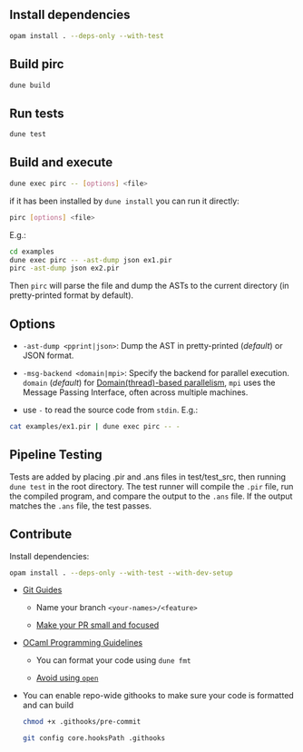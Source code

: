## Install dependencies

```sh
opam install . --deps-only --with-test
```

## Build pirc

```sh
dune build
```

## Run tests

```sh
dune test
```

## Build and execute

```sh
dune exec pirc -- [options] <file>
```

if it has been installed by `dune install` you can run it directly:

```sh
pirc [options] <file>
``` 

E.g.:

```sh
cd examples
dune exec pirc -- -ast-dump json ex1.pir
pirc -ast-dump json ex2.pir
```

Then `pirc` will parse the file and dump the ASTs to the current directory (in pretty-printed format by default).

## Options

- `-ast-dump <pprint|json>`: Dump the AST in pretty-printed (*default*) or JSON format.

- `-msg-backend <domain|mpi>`: Specify the backend for parallel execution. `domain` (*default*) for [Domain(thread)-based parallelism](https://ocaml.org/manual/parallelism.html), `mpi` uses the Message Passing Interface, often across multiple machines.

- use `-` to read the source code from `stdin`. E.g.:

```sh
cat examples/ex1.pir | dune exec pirc -- -
```

## Pipeline Testing

Tests are added by placing <testcase>.pir and <testcase>.ans files in test/test_src, then running `dune test` in the root directory. The test runner will compile the `.pir` file, run the compiled program, and compare the output to the `.ans` file. If the output matches the `.ans` file, the test passes.

## Contribute

Install dependencies:

```sh
opam install . --deps-only --with-test --with-dev-setup
```

- [Git Guides](https://github.com/git-guides)

    - Name your branch `<your-names>/<feature>`

    - [Make your PR small and focused](https://artsy.github.io/blog/2021/03/09/strategies-for-small-focused-pull-requests/)
  
- [OCaml Programming Guidelines](https://ocaml.org/docs/guidelines)

    - You can format your code using `dune fmt`

    - [Avoid using `open`](https://ocaml.org/docs/guidelines#opening-modules)
 
- You can enable repo-wide githooks to make sure your code is formatted and can build

    ```sh
    chmod +x .githooks/pre-commit
    ```

    ```sh
    git config core.hooksPath .githooks
    ```
